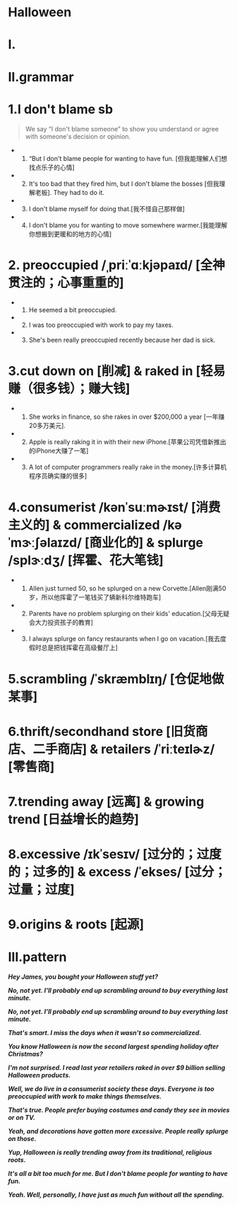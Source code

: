 # Halloween
# I.





# II.grammar
# 1.I don't blame sb
> We say “I don't blame someone” to show you understand or agree with someone's decision or opinion.

- 1. “But I don't blame people for wanting to have fun. [但我能理解人们想找点乐子的心情]

- 2. It's too bad that they fired him, but I don't blame the bosses [但我理解老板]. They had to do it.

- 3. I don't blame myself for doing that.[我不怪自己那样做]

- 4. I don't blame you for wanting to move somewhere warmer.[我能理解你想搬到更暖和的地方的心情]

# 2. preoccupied /ˌpriːˈɑːkjəpaɪd/ [全神贯注的；心事重重的]
- 1. He seemed a bit preoccupied.

- 2. I was too preoccupied with work to pay my taxes.

- 3. She's been really preoccupied recently because her dad is sick.

# 3.cut down on [削减] & raked in [轻易赚（很多钱）；赚大钱]
- 1. She works in finance, so she rakes in over $200,000 a year [一年赚20多万美元].

- 2. Apple is really raking it in with their new iPhone.[苹果公司凭借新推出的iPhone大赚了一笔]

- 3. A lot of computer programmers really rake in the money.[许多计算机程序员确实赚的很多]

# 4.consumerist /kənˈsuːmɚɪst/ [消费主义的] & commercialized /kəˈmɝːʃəlaɪzd/ [商业化的] & splurge /splɝːdʒ/ [挥霍、花大笔钱]
- 1. Allen just turned 50, so he splurged on a new Corvette.[Allen刚满50岁，所以他挥霍了一笔钱买了辆新科尔维特跑车]

- 2. Parents have no problem splurging on their kids' education.[父母无疑会大力投资孩子的教育]

- 3. I always splurge on fancy restaurants when I go on vacation.[我去度假时总是把钱挥霍在高级餐厅上]

# 5.scrambling /ˈskræmblɪŋ/ [仓促地做某事]

# 6.thrift/secondhand  store [旧货商店、二手商店] & retailers /ˈriːteɪlɚz/ [零售商] 

# 7.trending away [远离] & growing trend [日益增长的趋势]

# 8.excessive /ɪkˈsesɪv/ [过分的；过度的；过多的] & excess /ˈekses/ [过分；过量；过度]

# 9.origins & roots [起源] 
















# III.pattern
***Hey James, you bought your Halloween stuff yet?***

***No, not yet. I'll probably end up scrambling around to buy everything last minute.***

***No, not yet. I'll probably end up scrambling around to buy everything last minute.***

***That's smart. I miss the days when it wasn't so commercialized.***

***You know Halloween is now the second largest spending holiday after Christmas?***

***I'm not surprised. I read last year retailers raked in over $9 billion selling Halloween products.***

***Well, we do live in a consumerist society these days. Everyone is too preoccupied with work to make things themselves.***

***That's true. People prefer buying costumes and candy they see in movies or on TV.***

***Yeah, and decorations have gotten more excessive. People really splurge on those.***

***Yup, Halloween is really trending away from its traditional, religious roots.***

***It's all a bit too much for me. But I don't blame people for wanting to have fun.***

***Yeah. Well, personally, I have just as much fun without all the spending.***






